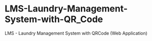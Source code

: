 # LMS-Laundry-Management-System-with-QR_Code
LMS - Laundry Management System with QRCode (Web Application)
